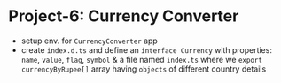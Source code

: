 # Project-6: Currency Converter
- setup env. for `CurrencyConverter` app
- create `index.d.ts` and define an `interface Currency` with properties: `name`, `value`, `flag`, `symbol` & a file named `index.ts` where we `export` `currencyByRupee[]` array having `objects` of different country details